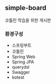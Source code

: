 ## simple-board
코틀린 학습을 위한 게시판

### 환경구성
* 스프링부트
* 코틀린
* Spring Web
* Spring JPA
* querydsl
* Swagger
* kotest

